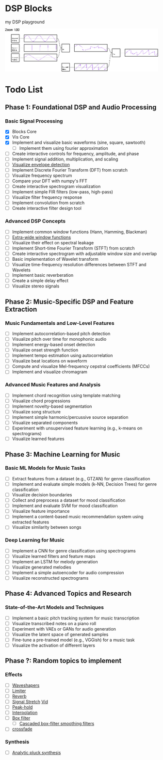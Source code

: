 # DSP Blocks
my DSP playground

![demo](./demo.png)


# Todo List

## Phase 1: Foundational DSP and Audio Processing

### Basic Signal Processing

- [x] Blocks Core
- [x] Vis Core
- [x] Implement and visualize basic waveforms (sine, square, sawtooth)
  - [ ] Implement them using fourier approximation
- [ ] Create interactive controls for frequency, amplitude, and phase
- [ ] Implement signal addition, multiplication, and scaling
- [ ] [Visualize envelope detection](https://youtu.be/rlypsap6Wow?list=PL-wATfeyAMNqIee7cH3q1bh4QJFAaeNv0&t=995)
- [ ] Implement Discrete Fourier Transform (DFT) from scratch
- [ ] Visualize frequency spectrum
- [ ] Compare your DFT with numpy's FFT
- [ ] Create interactive spectrogram visualization
- [ ] Implement simple FIR filters (low-pass, high-pass)
- [ ] Visualize filter frequency response
- [ ] Implement convolution from scratch
- [ ] Create interactive filter design tool

### Advanced DSP Concepts

- [ ] Implement common window functions (Hann, Hamming, Blackman)
- [ ] [Extra-wide window functions](https://signalsmith-audio.co.uk/writing/2021/extra-wide-windows/)
- [ ] Visualize their effect on spectral leakage
- [ ] Implement Short-time Fourier Transform (STFT) from scratch
- [ ] Create interactive spectrogram with adjustable window size and overlap
- [ ] Basic implementation of Wavelet transform
- [ ] Visualize time-frequency resolution differences between STFT and Wavelets
- [ ] Implement basic reverberation
- [ ] Create a simple delay effect
- [ ] Visualize stereo signals

## Phase 2: Music-Specific DSP and Feature Extraction

### Music Fundamentals and Low-Level Features

- [ ] Implement autocorrelation-based pitch detection
- [ ] Visualize pitch over time for monophonic audio
- [ ] Implement energy-based onset detection
- [ ] Visualize onset strength function
- [ ] Implement tempo estimation using autocorrelation
- [ ] Visualize beat locations on waveform
- [ ] Compute and visualize Mel-frequency cepstral coefficients (MFCCs)
- [ ] Implement and visualize chromagram

### Advanced Music Features and Analysis

- [ ] Implement chord recognition using template matching
- [ ] Visualize chord progressions
- [ ] Implement novelty-based segmentation
- [ ] Visualize song structure
- [ ] Implement simple harmonic/percussive source separation
- [ ] Visualize separated components
- [ ] Experiment with unsupervised feature learning (e.g., k-means on spectrograms)
- [ ] Visualize learned features

## Phase 3: Machine Learning for Music

### Basic ML Models for Music Tasks

- [ ] Extract features from a dataset (e.g., GTZAN) for genre classification
- [ ] Implement and evaluate simple models (k-NN, Decision Trees) for genre classification
- [ ] Visualize decision boundaries
- [ ] Collect and preprocess a dataset for mood classification
- [ ] Implement and evaluate SVM for mood classification
- [ ] Visualize feature importance
- [ ] Implement a content-based music recommendation system using extracted features
- [ ] Visualize similarity between songs

### Deep Learning for Music

- [ ] Implement a CNN for genre classification using spectrograms
- [ ] Visualize learned filters and feature maps
- [ ] Implement an LSTM for melody generation
- [ ] Visualize generated melodies
- [ ] Implement a simple autoencoder for audio compression
- [ ] Visualize reconstructed spectrograms

## Phase 4: Advanced Topics and Research

### State-of-the-Art Models and Techniques

- [ ] Implement a basic pitch tracking system for music transcription
- [ ] Visualize transcribed notes on a piano roll
- [ ] Experiment with VAEs or GANs for audio generation
- [ ] Visualize the latent space of generated samples
- [ ] Fine-tune a pre-trained model (e.g., VGGish) for a music task
- [ ] Visualize the activation of different layers

## Phase ?: Random topics to implement

### Effects

- [ ] [Waveshapers](https://signalsmith-audio.co.uk/writing/2022/warm-distortion/)
- [ ] [Limiter](https://signalsmith-audio.co.uk/writing/2022/limiter/)
- [ ] [Reverb](https://signalsmith-audio.co.uk/writing/2021/lets-write-a-reverb/)
- [ ] [Signal Stretch](https://signalsmith-audio.co.uk/writing/2023/stretch-design/) [Vid](https://www.youtube.com/watch?v=fJUmmcGKZMI&feature=youtu.be)
- [ ] [Peak-hold](https://signalsmith-audio.co.uk/writing/2022/constant-time-peak-hold/)
- [ ] [Interpolation](https://signalsmith-audio.co.uk/writing/2021/monotonic-smooth-interpolation/)
- [ ] [Box filter](https://signalsmith-audio.co.uk/writing/2021/box-sum-cumulative/)
  - [ ] [Cascaded box-filter smoothing filters](https://signalsmith-audio.co.uk/writing/2022/cascaded-box-filter-smoothing/)
- [ ] [crossfade](https://signalsmith-audio.co.uk/writing/2021/cheap-energy-crossfade/)

### Synthesis

- [ ] [Analytic pluck synthesis](https://signalsmith-audio.co.uk/writing/2021/analytic-pluck/)
